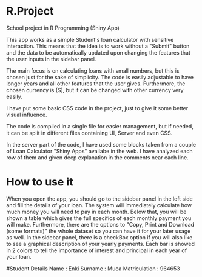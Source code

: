 # R.Project
School project in R Programming (Shiny App)

This app works as a simple Student's loan calculator with sensitive interaction. This means that the idea is to work without a "Submit" button and the data to be automatically updated upon changing the features that the user inputs in the sidebar panel.

The main focus is on calculating loans with small numbers, but this is chosen just for the sake of simplicity. The code is easily adjustable to have longer years and all other features that the user gives. Furthermore, the chosen currency is ($), but it can be changed with other currency very easily.

I have put some basic CSS code in the project, just to give it some better visual influence.

The code is compiled in a single file for easier management, but if needed, it can be split in different files containing UI, Server and even CSS.

In the server part of the code, I have used some blocks taken from a couple of Loan Calculator "Shiny Apps" availabe in the web. I have analyzed each row of them and given deep explanation in the comments near each line. 


# How to use it
When you open the app, you should go to the sidebar panel in the left side and fill the details of your loan. The system will immediately calculate how much money you will need to pay in each month. Below that, you will be shown a table which gives the full specifics of each monthly payment you will make. Furthermore, there are the options to "Copy, Print and Download (some formats)" the whole dataset so you can have it for your later usage as well.
In the sidebar panel, there is a checkBox option if you will also like to see a graphical description of your yearly payments. Each bar is showed in 2 colors to tell the importance of interest and principal in each year of your loan. 


#Student Details
Name : Enki
Surname : Muca
Matriculation : 964653

